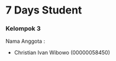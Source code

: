 # 7 Days Student

### Kelompok 3
Nama Anggota :
- Christian Ivan Wibowo (00000058450)


<!-- KALO NAMA KALIAN INGIN DIMASUKIN KERJAIN TUGASNYA YANG BENER!!!!!!
- Stanislaus Vieri Halim (00000057445)
- James Bernard William (00000059431)
- Dhena Purnama (00000058902)  -->
